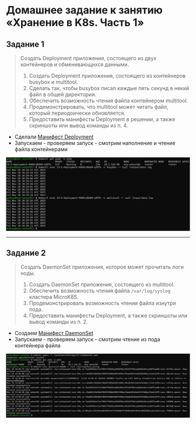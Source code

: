 # Домашнее задание к занятию «Хранение в K8s. Часть 1»

## Задание 1 

>Создать Deployment приложения, состоящего из двух контейнеров и обменивающихся данными.
>1. Создать Deployment приложения, состоящего из контейнеров busybox и multitool.
>2. Сделать так, чтобы busybox писал каждые пять секунд в некий файл в общей директории.
>3. Обеспечить возможность чтения файла контейнером multitool.
>4. Продемонстрировать, что multitool может читать файл, который периодоически обновляется.
>5. Предоставить манифесты Deployment в решении, а также скриншоты или вывод команды из п. 4.

- Сделали [Манифест Deployment](deployment.yaml)
- Запускаем - проверяем запуск - смотрим наполнение и чтение файла контейнерами

<p align="center">
  <img  src=".//scr/13-1-1-deployment.jpg">
</p>

------

## Задание 2

>Создать DaemonSet приложения, которое может прочитать логи ноды.
>1. Создать DaemonSet приложения, состоящего из multitool.
>2. Обеспечить возможность чтения файла `/var/log/syslog` кластера MicroK8S.
>3. Продемонстрировать возможность чтения файла изнутри пода.
>4. Предоставить манифесты Deployment, а также скриншоты или вывод команды из п. 2.

- Создаем [Манифест DaemonSet](daemonset.yaml)
- Запускаем - проверяем запуск - смотрим чтение из пода контейнера файла

<p align="center">
  <img  src=".//scr/13-1-2-daemonset.jpg">
</p>